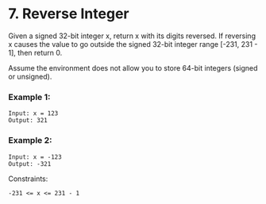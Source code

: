 # 7. Reverse Integer


Given a signed 32-bit integer x, return x with its digits reversed. If reversing x causes the value to go outside the signed 32-bit integer range [-231, 231 - 1], then return 0.

Assume the environment does not allow you to store 64-bit integers (signed or unsigned).



 

### Example 1:
```
Input: x = 123
Output: 321
```

### Example 2:
```
Input: x = -123
Output: -321
 ```

Constraints:
```
-231 <= x <= 231 - 1
```